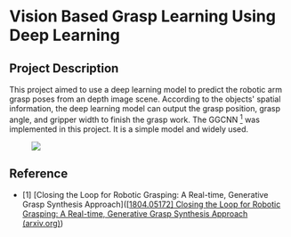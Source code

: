 # Vision Based Grasp Learning Using Deep Learning

## Project Description

This project aimed to use a deep learning model to predict the robotic arm grasp poses from an depth image scene. According to the objects' spatial information, the deep learning model can output the grasp position, grasp angle, and gripper width to finish the grasp work. The GGCNN [<sup>1</sup>](#refer-anchor-1) was implemented in this project. It is a simple model and widely used. 

<figure>
    <img src="./images/grasp.gif">
</figure>

## Reference

<div id="refer-anchor-1"></div>

- [1] [Closing the Loop for Robotic Grasping: A Real-time, Generative Grasp Synthesis Approach]([[1804.05172\] Closing the Loop for Robotic Grasping: A Real-time, Generative Grasp Synthesis Approach (arxiv.org)](https://arxiv.org/abs/1804.05172))

